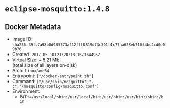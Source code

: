 # `eclipse-mosquitto:1.4.8`

## Docker Metadata

- Image ID: `sha256:39fc7a98b0d935573a212fff8819d73c391f4c77aa628eb71054bc4cd0e09b76`
- Created: `2017-05-10T21:20:18.167164495Z`
- Virtual Size: ~ 5.21 Mb  
  (total size of all layers on-disk)
- Arch: `linux`/`amd64`
- Entrypoint: `["/docker-entrypoint.sh"]`
- Command: `["/usr/sbin/mosquitto","-c","/mosquitto/config/mosquitto.conf"]`
- Environment:
  - `PATH=/usr/local/sbin:/usr/local/bin:/usr/sbin:/usr/bin:/sbin:/bin`
